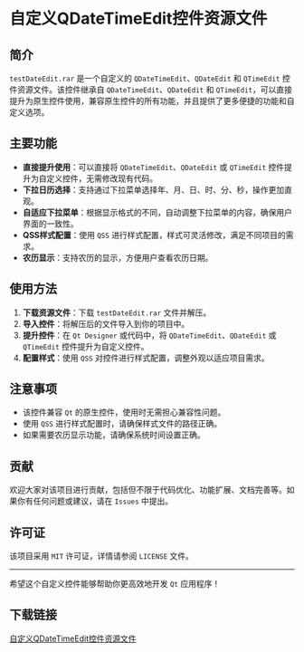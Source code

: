 # 自定义QDateTimeEdit控件资源文件

## 简介

`testDateEdit.rar` 是一个自定义的 `QDateTimeEdit`、`QDateEdit` 和 `QTimeEdit` 控件资源文件。该控件继承自 `QDateTimeEdit`、`QDateEdit` 和 `QTimeEdit`，可以直接提升为原生控件使用，兼容原生控件的所有功能，并且提供了更多便捷的功能和自定义选项。

## 主要功能

- **直接提升使用**：可以直接将 `QDateTimeEdit`、`QDateEdit` 或 `QTimeEdit` 控件提升为自定义控件，无需修改现有代码。
- **下拉日历选择**：支持通过下拉菜单选择年、月、日、时、分、秒，操作更加直观。
- **自适应下拉菜单**：根据显示格式的不同，自动调整下拉菜单的内容，确保用户界面的一致性。
- **QSS样式配置**：使用 `QSS` 进行样式配置，样式可灵活修改，满足不同项目的需求。
- **农历显示**：支持农历的显示，方便用户查看农历日期。

## 使用方法

1. **下载资源文件**：下载 `testDateEdit.rar` 文件并解压。
2. **导入控件**：将解压后的文件导入到你的项目中。
3. **提升控件**：在 `Qt Designer` 或代码中，将 `QDateTimeEdit`、`QDateEdit` 或 `QTimeEdit` 控件提升为自定义控件。
4. **配置样式**：使用 `QSS` 对控件进行样式配置，调整外观以适应项目需求。

## 注意事项

- 该控件兼容 `Qt` 的原生控件，使用时无需担心兼容性问题。
- 使用 `QSS` 进行样式配置时，请确保样式文件的路径正确。
- 如果需要农历显示功能，请确保系统时间设置正确。

## 贡献

欢迎大家对该项目进行贡献，包括但不限于代码优化、功能扩展、文档完善等。如果你有任何问题或建议，请在 `Issues` 中提出。

## 许可证

该项目采用 `MIT` 许可证，详情请参阅 `LICENSE` 文件。

---

希望这个自定义控件能够帮助你更高效地开发 `Qt` 应用程序！

## 下载链接

[自定义QDateTimeEdit控件资源文件](https://pan.quark.cn/s/cea6eb260909)